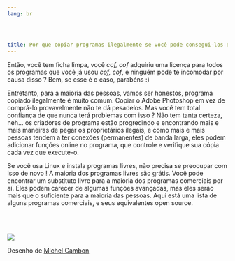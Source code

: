 ```yaml
---
lang: br




title: Por que copiar programas ilegalmente se você pode consegui-los de graça ?
---
```


Então, você tem ficha limpa, você *cof, cof* adquiriu uma licença para todos os programas que você já usou *cof, cof*, e ninguém pode te incomodar por causa disso ? Bem, se esse é o caso, parabéns :)

Entretanto, para a maioria das pessoas, vamos ser honestos, programa copiado ilegalmente é muito comum. Copiar o Adobe Photoshop em vez de comprá-lo provavelmente não te dá pesadelos. Mas você tem total confiança de que nunca terá problemas com isso ? Não tem tanta certeza, neh... os criadores de programa estão progredindo e encontrando mais e mais maneiras de pegar os proprietários ilegais, e como mais e mais pessoas tendem a ter conexões (permanentes) de banda larga, eles podem adicionar funções online no programa, que controle e verifique sua cópia cada vez que execute-o.

Se você usa Linux e instala programas livres, não precisa se preocupar com isso de novo ! A maioria dos programas livres são grátis. Você pode encontrar um substituto livre para a maioria dos programas comerciais por aí. Eles podem carecer de algumas funções avançadas, mas eles serão mais que o suficiente para a maioria das pessoas. Aqui está uma lista de alguns programas comerciais, e seus equivalentes open source.

<?php

table_parser ("Sim", "Não", "Comercial", "Open source", "Existe no Windows?");

?>

<br /><br>

<img src="Images/warez.png" />

Desenho de <a href="http://michel.cambon.free.fr/ampere/salle1bis.htm">Michel Cambon</a>




